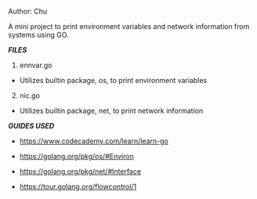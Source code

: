 Author: Chu

A mini project to print  environment variables and network information from systems  using GO.

***FILES***

1. ennvar.go
- Utilizes builtin package, os, to print environment variables

2. nic.go
- Utilizes builtin package, net, to print network information

***GUIDES USED***

* https://www.codecademy.com/learn/learn-go

* https://golang.org/pkg/os/#Environ

* https://golang.org/pkg/net/#Interface

* https://tour.golang.org/flowcontrol/1
